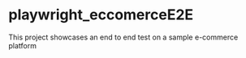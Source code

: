 # playwright_eccomerceE2E
This project showcases an end to end test on a sample e-commerce platform
